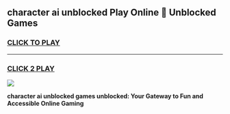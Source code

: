 
## character ai unblocked Play Online 👋 Unblocked Games
<h3>
<a href="https://premium.freeplayer.one?title=character_ai_unblocked&ref=19F">CLICK TO PLAY</a></h3>
<hr>

<h3>
<a href="https://premium.freeplayer.one?title=character_ai_unblocked&ref=19F">CLICK 2 PLAY</a>
  
</h3>

<a href="https://premium.freeplayer.one?title=character_ai_unblocked&ref=19F"><img src="https://clearcache.store/games.png"></a>


**character ai unblocked games unblocked: Your Gateway to Fun and Accessible Online Gaming**
